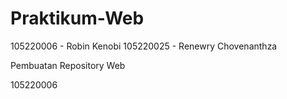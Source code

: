 # Praktikum-Web


105220006 - Robin Kenobi
105220025 - Renewry Chovenanthza

Pembuatan Repository Web

105220006

